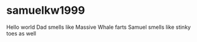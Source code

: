 # samuelkw1999
Hello world
Dad smells like Massive Whale farts
Samuel smells like stinky toes as well
